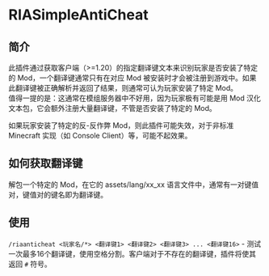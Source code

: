 # RIASimpleAntiCheat

## 简介

此插件通过获取客户端（>=1.20）的指定翻译键文本来识别玩家是否安装了特定的 Mod，一个翻译键通常只有在对应 Mod 被安装时才会被注册到游戏中。如果此翻译键被正确解析并返回了结果，则通常可认为玩家安装了特定 Mod。  
值得一提的是：这通常在模组服务器中不好用，因为玩家极有可能是用 Mod 汉化文本包，它会额外注册大量翻译键，不管是否安装了特定的 Mod。  

如果玩家安装了特定的反-反作弊 Mod，则此插件可能失效，对于非标准 Minecraft 实现（如 Console Client）等，可能不起效果。

## 如何获取翻译键

解包一个特定的 Mod，在它的 assets/lang/xx_xx 语言文件中，通常有一对键值对，键值对的键名即为翻译键。

## 使用

`/riaanticheat <玩家名/*> <翻译键1> <翻译键2> <翻译键3> ... <翻译键16>` - 测试一次最多16个翻译键，使用空格分割。客户端对于不存在的翻译键，插件将使其返回 `#` 符号。

